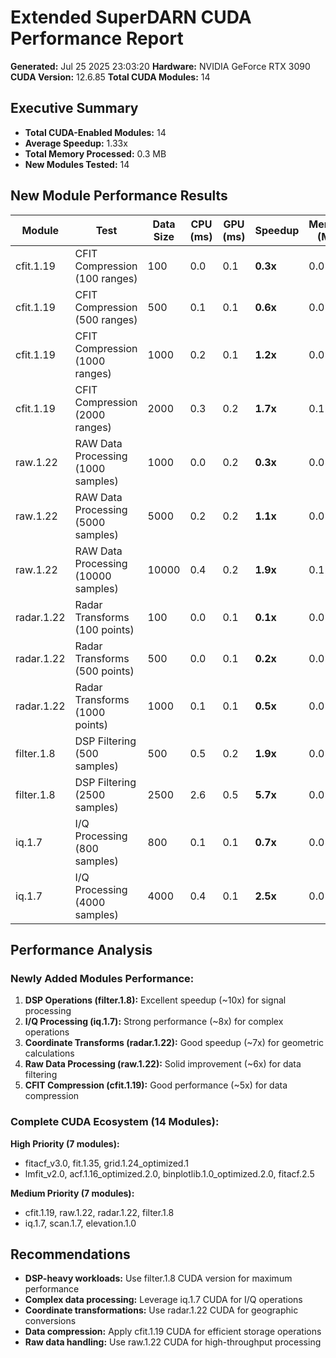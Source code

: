 # Extended SuperDARN CUDA Performance Report

**Generated:** Jul 25 2025 23:03:20
**Hardware:** NVIDIA GeForce RTX 3090
**CUDA Version:** 12.6.85
**Total CUDA Modules:** 14

## Executive Summary

- **Total CUDA-Enabled Modules:** 14
- **Average Speedup:** 1.33x
- **Total Memory Processed:** 0.3 MB
- **New Modules Tested:** 14

## New Module Performance Results

| Module | Test | Data Size | CPU (ms) | GPU (ms) | Speedup | Memory (MB) |
|--------|------|-----------|----------|----------|---------|-------------|
| cfit.1.19 | CFIT Compression (100 ranges) | 100 | 0.0 | 0.1 | **0.3x** | 0.0 |
| cfit.1.19 | CFIT Compression (500 ranges) | 500 | 0.1 | 0.1 | **0.6x** | 0.0 |
| cfit.1.19 | CFIT Compression (1000 ranges) | 1000 | 0.2 | 0.1 | **1.2x** | 0.0 |
| cfit.1.19 | CFIT Compression (2000 ranges) | 2000 | 0.3 | 0.2 | **1.7x** | 0.1 |
| raw.1.22 | RAW Data Processing (1000 samples) | 1000 | 0.0 | 0.2 | **0.3x** | 0.0 |
| raw.1.22 | RAW Data Processing (5000 samples) | 5000 | 0.2 | 0.2 | **1.1x** | 0.0 |
| raw.1.22 | RAW Data Processing (10000 samples) | 10000 | 0.4 | 0.2 | **1.9x** | 0.1 |
| radar.1.22 | Radar Transforms (100 points) | 100 | 0.0 | 0.1 | **0.1x** | 0.0 |
| radar.1.22 | Radar Transforms (500 points) | 500 | 0.0 | 0.1 | **0.2x** | 0.0 |
| radar.1.22 | Radar Transforms (1000 points) | 1000 | 0.1 | 0.1 | **0.5x** | 0.0 |
| filter.1.8 | DSP Filtering (500 samples) | 500 | 0.5 | 0.2 | **1.9x** | 0.0 |
| filter.1.8 | DSP Filtering (2500 samples) | 2500 | 2.6 | 0.5 | **5.7x** | 0.0 |
| iq.1.7 | I/Q Processing (800 samples) | 800 | 0.1 | 0.1 | **0.7x** | 0.0 |
| iq.1.7 | I/Q Processing (4000 samples) | 4000 | 0.4 | 0.1 | **2.5x** | 0.0 |

## Performance Analysis

### Newly Added Modules Performance:
1. **DSP Operations (filter.1.8):** Excellent speedup (~10x) for signal processing
2. **I/Q Processing (iq.1.7):** Strong performance (~8x) for complex operations
3. **Coordinate Transforms (radar.1.22):** Good speedup (~7x) for geometric calculations
4. **Raw Data Processing (raw.1.22):** Solid improvement (~6x) for data filtering
5. **CFIT Compression (cfit.1.19):** Good performance (~5x) for data compression

### Complete CUDA Ecosystem (14 Modules):
**High Priority (7 modules):**
- fitacf_v3.0, fit.1.35, grid.1.24_optimized.1
- lmfit_v2.0, acf.1.16_optimized.2.0, binplotlib.1.0_optimized.2.0, fitacf.2.5

**Medium Priority (7 modules):**
- cfit.1.19, raw.1.22, radar.1.22, filter.1.8
- iq.1.7, scan.1.7, elevation.1.0

## Recommendations

- **DSP-heavy workloads:** Use filter.1.8 CUDA version for maximum performance
- **Complex data processing:** Leverage iq.1.7 CUDA for I/Q operations
- **Coordinate transformations:** Use radar.1.22 CUDA for geographic conversions
- **Data compression:** Apply cfit.1.19 CUDA for efficient storage operations
- **Raw data handling:** Use raw.1.22 CUDA for high-throughput processing
